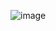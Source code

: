![image](https://github.com/Jorge11Romero/Metodos-Numericos/assets/147437900/01cdfdb5-7ee2-47ae-a3e7-8bc21c62ba43)
